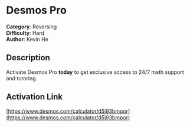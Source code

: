 # Desmos Pro

**Category**: Reversing  
**Difficulty**: Hard  
**Author**: Kevin He  

## Description

Activate Desmos Pro **today** to get exclusive access to 24/7 math support and tutoring.

## Activation Link

[https://www.desmos.com/calculator/d5j93bmpor](https://www.desmos.com/calculator/d5j93bmpor)
